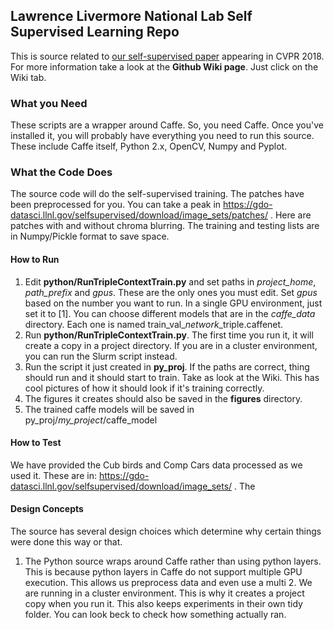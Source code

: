 ## Lawrence Livermore National Lab Self Supervised Learning Repo
This is source related to [our self-supervised paper](https://arxiv.org/abs/1711.06379) appearing in CVPR 2018. For more information take a look at the **Github Wiki page**. Just click on the Wiki tab.
### What you Need
These scripts are a wrapper around Caffe. So, you need Caffe. Once you've installed it, you will probably have everything you need to run this source. These include Caffe itself, Python 2.x, OpenCV, Numpy and Pyplot. 
### What the Code Does
The source code will do the self-supervised training. The patches have been preprocessed for you. You can take a peak in https://gdo-datasci.llnl.gov/selfsupervised/download/image_sets/patches/ . Here are patches with and without chroma blurring. The training and testing lists are in Numpy/Pickle format to save space. 
#### How to Run
1. Edit **python/RunTripleContextTrain.py** and set paths in *project_home*, *path_prefix* and *gpus*. These are the only ones you must edit. Set *gpus* based on the number you want to run. In a single GPU environment, just set it to [1]. You can choose different models that are in the *caffe_data* directory. Each one is named train_val_*network*_triple.caffenet. 
2. Run **python/RunTripleContextTrain.py**. The first time you run it, it will create a copy in a project directory. If you are in a cluster environment, you can run the Slurm script instead. 
3. Run the script it just created in **py_proj**. If the paths are correct, thing should run and it should start to train. Take as look at the Wiki. This has cool pictures of how it should look if it's training correctly.
4. The figures it creates should also be saved in the **figures** directory.
5. The trained caffe models will be saved in py_proj/*my_project*/caffe_model
#### How to Test
We have provided the Cub birds and Comp Cars data processed as we used it. These are in: https://gdo-datasci.llnl.gov/selfsupervised/download/image_sets/ . The 
#### Design Concepts
The source has several design choices which determine why certain things were done this way or that. 
1. The Python source wraps around Caffe rather than using python layers. This is because python layers in Caffe do not support multiple GPU execution. This allows us preprocess data and even use a multi 2. We are running in a cluster environment. This is why it creates a project copy when you run it. This also keeps experiments in their own tidy folder. You can look beck to check how something actually ran. 

